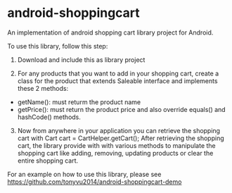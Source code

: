 # android-shoppingcart
An implementation of android shopping cart library project for Android.

To use this library, follow this step:

1) Download and include this as library project

2) For any products that you want to add in your shopping cart, create a class for the product that extends Saleable interface and implements these 2 methods:
- getName(): must returm the product name
- getPrice(): must return the product price
and also override equals() and hashCode() methods.

3) Now from anywhere in your application you can retrieve the shopping cart with 
  Cart cart = CartHelper.getCart();
  After retrieving the shopping cart, the library provide with with various methods to manipulate the shopping cart like adding, removing, updating products or clear the entire shopping cart. 

For an example on how to use this library, please see
https://github.com/tonyvu2014/android-shoppingcart-demo

